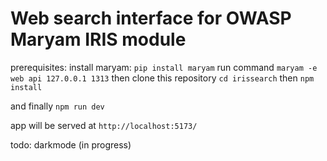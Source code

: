 # Web search interface for OWASP Maryam IRIS module

prerequisites:
install maryam:
`pip install maryam`
run command
`maryam -e web api 127.0.0.1 1313`
then
clone this repository
`cd irissearch`
then `npm install`

and finally
`npm run dev`

app will be served at `http://localhost:5173/`

todo:
darkmode (in progress)

